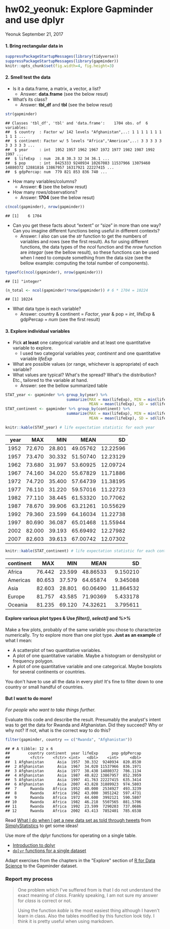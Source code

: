 hw02\_yeonuk: Explore Gapminder and use dplyr
================
Yeonuk
September 21, 2017

#### 1. Bring rectangular data in

``` r
suppressPackageStartupMessages(library(tidyverse)) 
suppressPackageStartupMessages(library(gapminder))
knitr::opts_chunk$set(fig.width=4, fig.height=3)
```

#### 2. Smell test the data

-   Is it a data.frame, a matrix, a vector, a list?
    -   Answer: **data.frame** (see the below resut)
-   What’s its class?
    -   Answer: **tbl\_df** and **tbl** (see the below resut)

``` r
str(gapminder)
```

    ## Classes 'tbl_df', 'tbl' and 'data.frame':    1704 obs. of  6 variables:
    ##  $ country  : Factor w/ 142 levels "Afghanistan",..: 1 1 1 1 1 1 1 1 1 1 ...
    ##  $ continent: Factor w/ 5 levels "Africa","Americas",..: 3 3 3 3 3 3 3 3 3 3 ...
    ##  $ year     : int  1952 1957 1962 1967 1972 1977 1982 1987 1992 1997 ...
    ##  $ lifeExp  : num  28.8 30.3 32 34 36.1 ...
    ##  $ pop      : int  8425333 9240934 10267083 11537966 13079460 14880372 12881816 13867957 16317921 22227415 ...
    ##  $ gdpPercap: num  779 821 853 836 740 ...

-   How many variables/columns?
    -   Answer: **6** (see the below resut)
-   How many rows/observations?
    -   Answer: **1704** (see the below resut)

``` r
c(ncol(gapminder), nrow(gapminder))
```

    ## [1]    6 1704

-   Can you get these facts about “extent” or “size” in more than one way? Can you imagine different functions being useful in different contexts?
    -   Answer: I also can use the *str* function to get the numbers of variables and rows (see the first result). As for using different functions, the data types of the *ncol* function and the *nrow* function are *integar* (see the bellow result), so these functions can be used when I need to compute something from the data size (see the bellow example: computing the total number of components).

``` r
typeof(c(ncol(gapminder), nrow(gapminder)))
```

    ## [1] "integer"

``` r
(n_total <- ncol(gapminder)*nrow(gapminder)) # 6 * 1704 = 10224
```

    ## [1] 10224

-   What data type is each variable?
    -   Answer: country & continent = *Factor*, year & pop = *int*, lifeExp & gdpPercap = *num* (see the first result)

#### 3. Explore individual variables

-   Pick **at least** one categorical variable and at least one quantitative variable to explore.
    -   I used two categorial variables *year, continent* and one quantitative variable *lifeExp*
-   What are possible values (or range, whichever is appropriate) of each variable?
-   What values are typical? What's the spread? What's the distribution? Etc., tailored to the variable at hand.
    -   Answer: see the bellow summarized table

``` r
STAT_year <- gapminder %>% group_by(year) %>%
                           summarize(MAX = max(lifeExp), MIN = min(lifeExp), 
                                     MEAN = mean(lifeExp), SD = sd(lifeExp))
STAT_continent <- gapminder %>% group_by(continent) %>%
                           summarize(MAX = max(lifeExp), MIN = min(lifeExp), 
                                     MEAN = mean(lifeExp), SD = sd(lifeExp))

knitr::kable(STAT_year) # life expectation statistic for each year
```

|  year|     MAX|     MIN|      MEAN|        SD|
|-----:|-------:|-------:|---------:|---------:|
|  1952|  72.670|  28.801|  49.05762|  12.22596|
|  1957|  73.470|  30.332|  51.50740|  12.23129|
|  1962|  73.680|  31.997|  53.60925|  12.09724|
|  1967|  74.160|  34.020|  55.67829|  11.71886|
|  1972|  74.720|  35.400|  57.64739|  11.38195|
|  1977|  76.110|  31.220|  59.57016|  11.22723|
|  1982|  77.110|  38.445|  61.53320|  10.77062|
|  1987|  78.670|  39.906|  63.21261|  10.55629|
|  1992|  79.360|  23.599|  64.16034|  11.22738|
|  1997|  80.690|  36.087|  65.01468|  11.55944|
|  2002|  82.000|  39.193|  65.69492|  12.27982|
|  2007|  82.603|  39.613|  67.00742|  12.07302|

``` r
knitr::kable(STAT_continent) # life expectation statistic for each continent
```

| continent |     MAX|     MIN|      MEAN|         SD|
|:----------|-------:|-------:|---------:|----------:|
| Africa    |  76.442|  23.599|  48.86533|   9.150210|
| Americas  |  80.653|  37.579|  64.65874|   9.345088|
| Asia      |  82.603|  28.801|  60.06490|  11.864532|
| Europe    |  81.757|  43.585|  71.90369|   5.433178|
| Oceania   |  81.235|  69.120|  74.32621|   3.795611|

#### Explore various plot types & Use *filter()*, *select()* and *%&gt;%*

Make a few plots, probably of the same variable you chose to characterize numerically. Try to explore more than one plot type. **Just as an example** of what I mean:

-   A scatterplot of two quantitative variables.
-   A plot of one quantitative variable. Maybe a histogram or densityplot or frequency polygon.
-   A plot of one quantitative variable and one categorical. Maybe boxplots for several continents or countries.

You don't have to use all the data in every plot! It's fine to filter down to one country or small handful of countries.

#### But I want to do more!

*For people who want to take things further.*

Evaluate this code and describe the result. Presumably the analyst's intent was to get the data for Rwanda and Afghanistan. Did they succeed? Why or why not? If not, what is the correct way to do this?

``` r
filter(gapminder, country == c("Rwanda", "Afghanistan"))
```

    ## # A tibble: 12 x 6
    ##        country continent  year lifeExp      pop gdpPercap
    ##         <fctr>    <fctr> <int>   <dbl>    <int>     <dbl>
    ##  1 Afghanistan      Asia  1957  30.332  9240934  820.8530
    ##  2 Afghanistan      Asia  1967  34.020 11537966  836.1971
    ##  3 Afghanistan      Asia  1977  38.438 14880372  786.1134
    ##  4 Afghanistan      Asia  1987  40.822 13867957  852.3959
    ##  5 Afghanistan      Asia  1997  41.763 22227415  635.3414
    ##  6 Afghanistan      Asia  2007  43.828 31889923  974.5803
    ##  7      Rwanda    Africa  1952  40.000  2534927  493.3239
    ##  8      Rwanda    Africa  1962  43.000  3051242  597.4731
    ##  9      Rwanda    Africa  1972  44.600  3992121  590.5807
    ## 10      Rwanda    Africa  1982  46.218  5507565  881.5706
    ## 11      Rwanda    Africa  1992  23.599  7290203  737.0686
    ## 12      Rwanda    Africa  2002  43.413  7852401  785.6538

Read [What I do when I get a new data set as told through tweets](http://simplystatistics.org/2014/06/13/what-i-do-when-i-get-a-new-data-set-as-told-through-tweets/) from [SimplyStatistics](http://simplystatistics.org) to get some ideas!

Use more of the dplyr functions for operating on a single table.

-   [Introduction to dplyr](block009_dplyr-intro.html)
-   [`dplyr` functions for a single dataset](block010_dplyr-end-single-table.html)

Adapt exercises from the chapters in the "Explore" section of [R for Data Science](http://r4ds.had.co.nz) to the Gapminder dataset.

### Report my process

> One problem which I've suffered from is that I do not understand the exact meaning of *class*. Frankly speaking, I am not sure my answer for *class* is correct or not.
>
> Using the function *kable* is the most easiest thing although I haven't learn in class. Also the tables modified by this function look tidy. I think it is pretty useful when using markdown.
